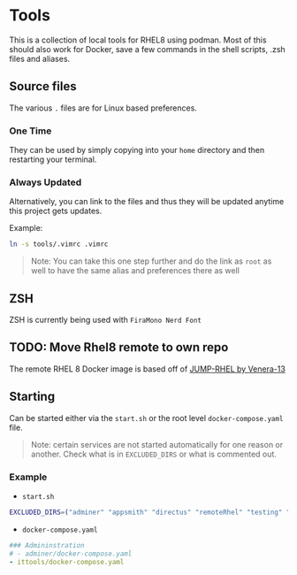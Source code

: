 # Tools

This is a collection of local tools for RHEL8 using podman. Most of this should also work for Docker, save a few commands in the shell scripts, .zsh files and aliases.

## Source files

The various `.` files are for Linux based preferences.

### One Time

They can be used by simply copying into your `home` directory and then restarting your terminal.

### Always Updated

Alternatively, you can link to the files and thus they will be updated anytime this project gets updates.

Example:

```bash
ln -s tools/.vimrc .vimrc
```

> Note: You can take this one step further and do the link as `root` as well to have the same alias and preferences there as well

## ZSH

ZSH is currently being used with `FiraMono Nerd Font`

## TODO: Move Rhel8 remote to own repo

The remote RHEL 8 Docker image is based off of [JUMP-RHEL by Venera-13](https://github.com/venera-13/jump-rhel)

## Starting

Can be started either via the `start.sh` or the root level `docker-compose.yaml` file.

> Note: certain services are not started automatically for one reason or another. Check what is in `EXCLUDED_DIRS` or what is commented out.

### Example

- `start.sh`

```bash
EXCLUDED_DIRS=("adminer" "appsmith" "directus" "remoteRhel" "testing" "wordle")
```

- `docker-compose.yaml`

```yaml
### Admininstration
# - adminer/docker-compose.yaml
- ittools/docker-compose.yaml
```
